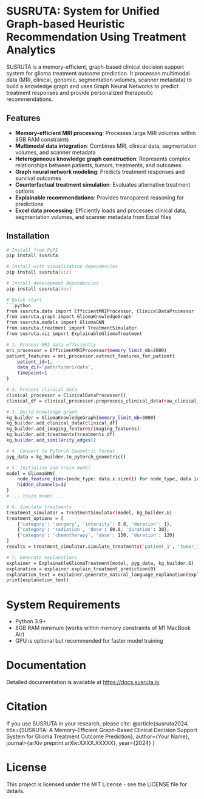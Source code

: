 # SUSRUTA: System for Unified Graph-based Heuristic Recommendation Using Treatment Analytics

SUSRUTA is a memory-efficient, graph-based clinical decision support system for glioma treatment outcome prediction. It processes multimodal data (MRI, clinical, genomic, segmentation volumes, scanner metadata) to build a knowledge graph and uses Graph Neural Networks to predict treatment responses and provide personalized therapeutic recommendations.

## Features

- **Memory-efficient MRI processing**: Processes large MRI volumes within 8GB RAM constraints
- **Multimodal data integration**: Combines MRI, clinical data, segmentation volumes, and scanner metadata
- **Heterogeneous knowledge graph construction**: Represents complex relationships between patients, tumors, treatments, and outcomes
- **Graph neural network modeling**: Predicts treatment responses and survival outcomes
- **Counterfactual treatment simulation**: Evaluates alternative treatment options
- **Explainable recommendations**: Provides transparent reasoning for predictions
- **Excel data processing**: Efficiently loads and processes clinical data, segmentation volumes, and scanner metadata from Excel files

## Installation

```bash
# Install from PyPI
pip install susruta

# Install with visualization dependencies
pip install susruta[viz]

# Install development dependencies
pip install susruta[dev]

# Quick start
```python
from susruta.data import EfficientMRIProcessor, ClinicalDataProcessor
from susruta.graph import GliomaKnowledgeGraph
from susruta.models import GliomaGNN
from susruta.treatment import TreatmentSimulator
from susruta.viz import ExplainableGliomaTreatment

# 1. Process MRI data efficiently
mri_processor = EfficientMRIProcessor(memory_limit_mb=2000)
patient_features = mri_processor.extract_features_for_patient(
    patient_id=1,
    data_dir='path/to/mri/data',
    timepoint=1
)

# 2. Process clinical data
clinical_processor = ClinicalDataProcessor()
clinical_df = clinical_processor.preprocess_clinical_data(raw_clinical_data)

# 3. Build knowledge graph
kg_builder = GliomaKnowledgeGraph(memory_limit_mb=3000)
kg_builder.add_clinical_data(clinical_df)
kg_builder.add_imaging_features(imaging_features)
kg_builder.add_treatments(treatments_df)
kg_builder.add_similarity_edges()

# 4. Convert to PyTorch Geometric format
pyg_data = kg_builder.to_pytorch_geometric()

# 5. Initialize and train model
model = GliomaGNN(
    node_feature_dims={node_type: data.x.size(1) for node_type, data in pyg_data.items()},
    hidden_channels=32
)
# ... train model ...

# 6. Simulate treatments
treatment_simulator = TreatmentSimulator(model, kg_builder.G)
treatment_options = [
    {'category': 'surgery', 'intensity': 0.8, 'duration': 1},
    {'category': 'radiation', 'dose': 60.0, 'duration': 30},
    {'category': 'chemotherapy', 'dose': 150, 'duration': 120}
]
results = treatment_simulator.simulate_treatments('patient_1', 'tumor_1', treatment_options, pyg_data)

# 7. Generate explanations
explainer = ExplainableGliomaTreatment(model, pyg_data, kg_builder.G)
explanation = explainer.explain_treatment_prediction(0)
explanation_text = explainer.generate_natural_language_explanation(explanation)
print(explanation_text)
```

# System Requirements

- Python 3.9+
- 8GB RAM minimum (works within memory constraints of M1 MacBook Air)
- GPU is optional but recommended for faster model training

# Documentation
Detailed documentation is available at https://docs.susruta.io

# Citation
If you use SUSRUTA in your research, please cite:
@article{susruta2024,
  title={SUSRUTA: A Memory-Efficient Graph-Based Clinical Decision Support System for Glioma Treatment Outcome Prediction},
  author={Your Name},
  journal={arXiv preprint arXiv:XXXX.XXXXX},
  year={2024}
}

# License
This project is licensed under the MIT License - see the LICENSE file for details.